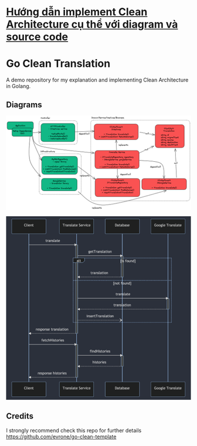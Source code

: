 # [Hướng dẫn implement Clean Architecture cụ thể với diagram và source code](https://www.youtube.com/watch?v=Y_Te5Q3gxMI)

# Go Clean Translation

A demo repository for my explanation and implementing Clean Architecture in Golang.

## Diagrams

![](docs/statics/translate-class-diagram.png)

![](docs/statics/translation-sequence-diagram.png)

## Credits

I strongly recommend check this repo for further details https://github.com/evrone/go-clean-template
